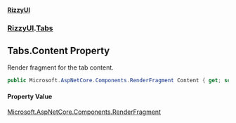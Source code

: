 #### [RizzyUI](index 'index')
### [RizzyUI](RizzyUI 'RizzyUI').[Tabs](RizzyUI.Tabs 'RizzyUI.Tabs')

## Tabs.Content Property

Render fragment for the tab content.

```csharp
public Microsoft.AspNetCore.Components.RenderFragment Content { get; set; }
```

#### Property Value
[Microsoft.AspNetCore.Components.RenderFragment](https://docs.microsoft.com/en-us/dotnet/api/Microsoft.AspNetCore.Components.RenderFragment 'Microsoft.AspNetCore.Components.RenderFragment')